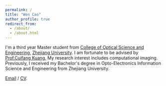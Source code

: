 ```yaml
---
permalink: /
title: "Wen Cao"
author_profile: true
redirect_from: 
  - /about/
  - /about.html
---
```


I'm a third year Master student from [College of Optical Science and Engineering](http://opt.zju.edu.cn/), [Zhejiang University](https://www.zju.edu.cn/). I am fortunate to be advised by [Prof.Cuifang Kuang](https://person.zju.edu.cn/cfkuang), My research interest includes computational imaging. Previously, I received my Bachelor's degree in Opto-Electronics Information Science and Engineering from Zhejiang University.



[Email](mailto:wenniecao2ty@gmail.com) / [CV](../assets/Curriculum_Vitae.pdf).



